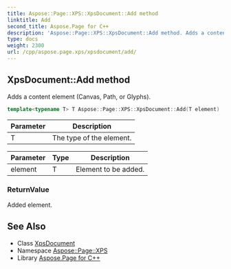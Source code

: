 ```yaml
---
title: Aspose::Page::XPS::XpsDocument::Add method
linktitle: Add
second_title: Aspose.Page for C++
description: 'Aspose::Page::XPS::XpsDocument::Add method. Adds a content element (Canvas, Path, or Glyphs) in C++.'
type: docs
weight: 2300
url: /cpp/aspose.page.xps/xpsdocument/add/
---
```

## XpsDocument::Add method


Adds a content element (Canvas, Path, or Glyphs).

```cpp
template<typename T> T Aspose::Page::XPS::XpsDocument::Add(T element)
```


| Parameter | Description |
| --- | --- |
| T | The type of the element. |

| Parameter | Type | Description |
| --- | --- | --- |
| element | T | Element to be added. |

### ReturnValue

Added element.

## See Also

* Class [XpsDocument](../)
* Namespace [Aspose::Page::XPS](../../)
* Library [Aspose.Page for C++](../../../)
